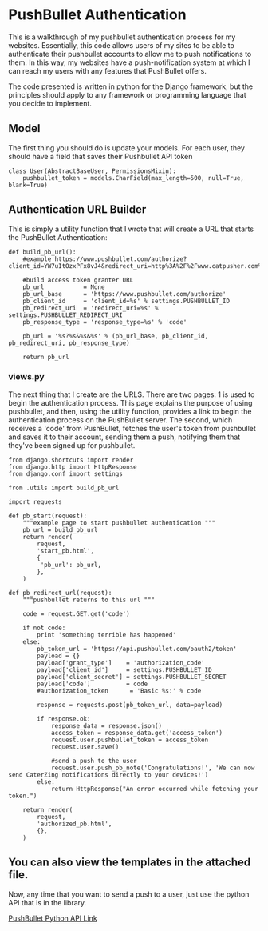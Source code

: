 # PushBullet Authentication 

This is a walkthrough of my pushbullet authentication process for my websites. Essentially, this code allows users of my sites to be able to authenticate their pushbullet accounts to allow me to push notifications to them. In this way, my websites have a push-notification system at which I can reach my users with any features that PushBullet offers.

The code presented is written in python for the Django framework, but the principles should apply to any framework or programming language that you decide to implement. 

## Model
The first thing you should do is update your models. For each user, they should have a field that saves their Pushbullet API token

    class User(AbstractBaseUser, PermissionsMixin):
        pushbullet_token = models.CharField(max_length=500, null=True, blank=True)

## Authentication URL Builder
This is simply a utility function that I wrote that will create a URL that starts the PushBullet Authentication: 

    def build_pb_url():
	    #example https://www.pushbullet.com/authorize?client_id=YW7uItOzxPFx8vJ4&redirect_uri=http%3A%2F%2Fwww.catpusher.com%2Fauth_complete&response_type=code

	    #build access token granter URL 
    	pb_url           = None
    	pb_url_base      = 'https://www.pushbullet.com/authorize'
    	pb_client_id     = 'client_id=%s' % settings.PUSHBULLET_ID
    	pb_redirect_uri  = 'redirect_uri=%s' % settings.PUSHBULLET_REDIRECT_URI
    	pb_response_type = 'response_type=%s' % 'code'

    	pb_url = '%s?%s&%s&%s' % (pb_url_base, pb_client_id, pb_redirect_uri, pb_response_type)

    	return pb_url


### views.py ###
The next thing that I create are the URLS. There are two pages: 1 is used to begin the authentication process. This page explains the purpose of using pushbullet, and then, using the utility function, provides a link to begin the authentication process on the PushBullet server. The second, which receives a 'code' from PushBullet, fetches the user's token from pushbullet and saves it to their account, sending them a push, notifying them that they've been signed up for pushbullet.

    from django.shortcuts import render
    from django.http import HttpResponse
    from django.conf import settings

    from .utils import build_pb_url

    import requests 

    def pb_start(request):
    	"""example page to start pushbullet authentication """
    	pb_url = build_pb_url
	    return render(
		    request, 
		    'start_pb.html', 
		    {
		     'pb_url': pb_url, 
		    }, 
	    )

    def pb_redirect_url(request): 
	    """pushbullet returns to this url """

	    code = request.GET.get('code')

	    if not code: 
	    	print 'something terrible has happened'
	    else: 
		    pb_token_url = 'https://api.pushbullet.com/oauth2/token'
		    payload = {}
		    payload['grant_type']    = 'authorization_code'
		    payload['client_id']     = settings.PUSHBULLET_ID
		    payload['client_secret'] = settings.PUSHBULLET_SECRET
		    payload['code']          = code
		    #authorization_token      = 'Basic %s:' % code

		    response = requests.post(pb_token_url, data=payload)

		    if response.ok: 
		    	response_data = response.json()
		    	access_token = response_data.get('access_token')
		    	request.user.pushbullet_token = access_token
		    	request.user.save()
  		    
  	    	    #send a push to the user 
	    		request.user.push_pb_note('Congratulations!', 'We can now send CaterZing notifications directly to your devices!')
	    	else:
		    	return HttpResponse("An error occurred while fetching your token.")

	    return render(
		    request, 
		    'authorized_pb.html', 
		    {},
	    )
	    
## You can also view the templates in the attached file. 

Now, any time that you want to send a push to a user, just use the python API that is in the library. 

[PushBullet Python API Link](https://github.com/randomchars/pushbullet.py)


